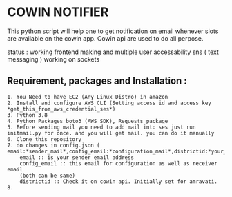 # COWIN NOTIFIER

This python script will help one to get notification on email whenever slots are available on the cowin app.
Cowin api are used to do all perpose.

status : 
    working frontend making and multiple user accessability
    sns ( text messaging )
    working on sockets

## Requirement, packages and Installation : 
    1. You Need to have EC2 (Any Linux Distro) in amazon 
    2. Install and configure AWS CLI (Setting access id and access key *get_this_from_aws_credential_ses*)
    3. Python 3.8
    4. Python Packages boto3 (AWS SDK), Requests package
    5. Before sending mail you need to add mail into ses just run initmail.py for once. and you will get mail. you can do it manually
    6. Clone this repository
    7. do changes in config.json ( email:*sender_mail*,config_email:*configuration_mail*,districtid:*your_district_id*)
        email :: is your sender email address
        config_email :: this email for configuration as well as receiver email
        (both can be same)
        districtid :: Check it on cowin api. Initially set for amravati.
    8. 


   